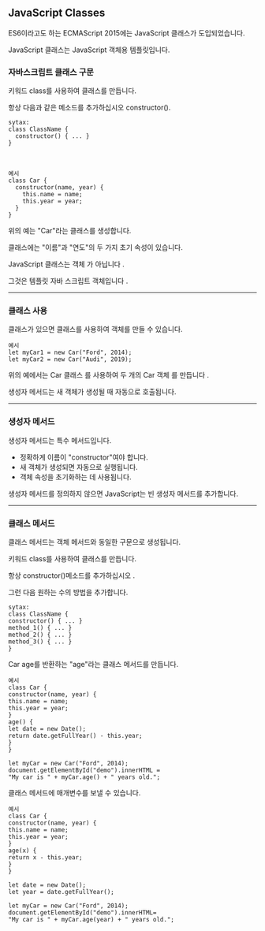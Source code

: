 ## JavaScript Classes

ES6이라고도 하는 ECMAScript 2015에는 JavaScript 클래스가 도입되었습니다.

JavaScript 클래스는 JavaScript 객체용 템플릿입니다.

### 자바스크립트 클래스 구문

키워드 class를 사용하여 클래스를 만듭니다.

항상 다음과 같은 메소드를 추가하십시오 constructor().

    sytax:
    class ClassName {
      constructor() { ... }
    }

<br />

    예시
    class Car {
      constructor(name, year) {
        this.name = name;
        this.year = year;
      }
    }

위의 예는 "Car"라는 클래스를 생성합니다.

클래스에는 "이름"과 "연도"의 두 가지 초기 속성이 있습니다.

JavaScript 클래스는 객체 가 아닙니다 .

그것은 템플릿 자바 스크립트 객체입니다 .

---

### 클래스 사용

클래스가 있으면 클래스를 사용하여 객체를 만들 수 있습니다.

    예시
    let myCar1 = new Car("Ford", 2014);
    let myCar2 = new Car("Audi", 2019);

위의 예에서는 Car 클래스 를 사용하여 두 개의 Car 객체 를 만듭니다 .

생성자 메서드는 새 객체가 생성될 때 자동으로 호출됩니다.

---

### 생성자 메서드

생성자 메서드는 특수 메서드입니다.

- 정확하게 이름이 "constructor"여야 합니다.
- 새 객체가 생성되면 자동으로 실행됩니다.
- 객체 속성을 초기화하는 데 사용됩니다.

생성자 메서드를 정의하지 않으면 JavaScript는 빈 생성자 메서드를 추가합니다.

---

### 클래스 메서드

클래스 메서드는 객체 메서드와 동일한 구문으로 생성됩니다.

키워드 class를 사용하여 클래스를 만듭니다.

항상 constructor()메소드를 추가하십시오 .

그런 다음 원하는 수의 방법을 추가합니다.

    sytax:
    class ClassName {
    constructor() { ... }
    method_1() { ... }
    method_2() { ... }
    method_3() { ... }
    }

Car age를 반환하는 "age"라는 클래스 메서드를 만듭니다.

    예시
    class Car {
    constructor(name, year) {
    this.name = name;
    this.year = year;
    }
    age() {
    let date = new Date();
    return date.getFullYear() - this.year;
    }
    }

    let myCar = new Car("Ford", 2014);
    document.getElementById("demo").innerHTML =
    "My car is " + myCar.age() + " years old.";

클래스 메서드에 매개변수를 보낼 수 있습니다.

    예시
    class Car {
    constructor(name, year) {
    this.name = name;
    this.year = year;
    }
    age(x) {
    return x - this.year;
    }
    }

    let date = new Date();
    let year = date.getFullYear();

    let myCar = new Car("Ford", 2014);
    document.getElementById("demo").innerHTML=
    "My car is " + myCar.age(year) + " years old.";
